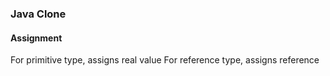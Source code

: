### Java Clone
#### Assignment
For primitive type, assigns real value
For reference type, assigns reference

